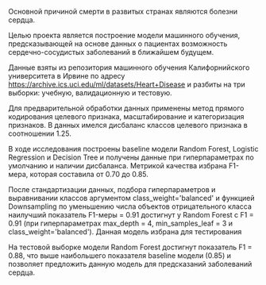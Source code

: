 ﻿Основной причиной смерти в развитых странах являются болезни сердца.

Целью проекта является построение модели машинного обучения, предсказывающей на основе данных о пациентах возможность сердечно-сосудистых заболеваний в ближайшем будущем.

Данные взяты из репозитория машинного обучения Калифорнийского университета в Ирвине по адресу <https://archive.ics.uci.edu/ml/datasets/Heart+Disease> и разбиты на три выборки: учебную, валидационную и тестовую.

Для предварительной обработки данных применены метод прямого кодирования целевого признака, масштабирование и категоризация признаков. В данных имелся дисбаланс классов целевого признака в соотношении 1.25. 

В ходе исследования построены baseline модели Random Forest, Logistic Regression и Decision Tree и получены данные при гиперпараметрах по умолчанию и наличии дисбаланса. Метрикой качества избрана F1-мера, которая составила от 0.70 до 0.85.

После стандартизации данных, подбора гиперпараметров и выравнивании классов аргументом class\_weight='balanced' и функцией Downsampling по уменьшению числа объектов отрицательного класса наилучший показатель F1-меры = 0.91 достигнут у Random Forest c F1 = 0.91 (при гиперпараметрах max\_depth = 4, min\_samples\_leaf = 3 и  class\_weight='balanced'). Данная модель избрана для тестирования

На тестовой выборке модели Random Forest достигнут показатель F1 = 0.88, что выше наибольшего показателя baseline модели (0.85) и позволяет предложить данную модель для предсказаний заболеваний сердца. 

